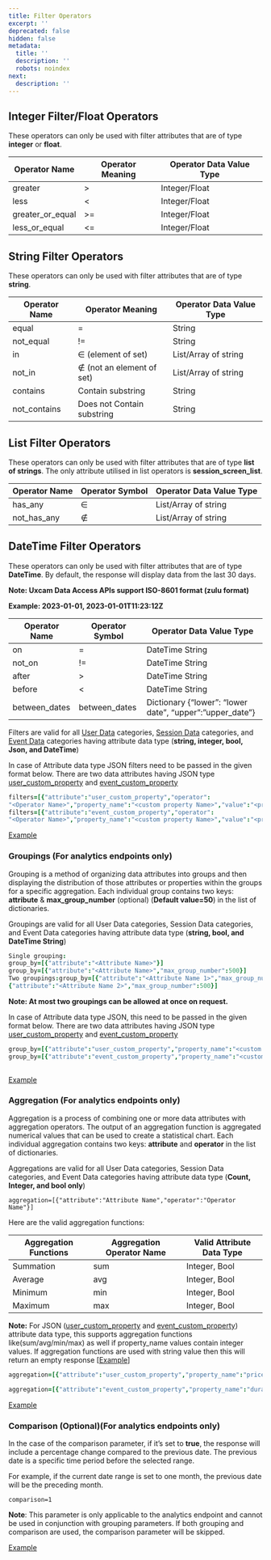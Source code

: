 ```yaml
---
title: Filter Operators
excerpt: ''
deprecated: false
hidden: false
metadata:
  title: ''
  description: ''
  robots: noindex
next:
  description: ''
---
```

## Integer Filter/Float Operators

These operators can only be used with filter attributes that are of type **integer** or **float**.

| Operator Name      | Operator Meaning | Operator Data Value Type |
| ------------------ | ---------------- | ------------------------ |
| greater            | >                | Integer/Float            |
| less               | \<               | Integer/Float            |
| greater\_or\_equal | >=               | Integer/Float            |
| less\_or\_equal    | \<=              | Integer/Float            |

## String Filter Operators

These operators can only be used with filter attributes that are of type **string**.

| Operator Name | Operator Meaning           | Operator Data Value Type |
| ------------- | -------------------------- | ------------------------ |
| equal         | =                          | String                   |
| not\_equal    | !=                         | String                   |
| in            | ∈ (element of set)         | List/Array of string     |
| not\_in       | ∉ (not an element of set)  | List/Array of string     |
| contains      | Contain substring          | String                   |
| not\_contains | Does not Contain substring | String                   |

## List Filter Operators

These operators can only be used with filter attributes that are of type **list of strings**. The only attribute utilised in list operators is **session\_screen\_list**.

| Operator Name | Operator Symbol | Operator Data Value Type |
| ------------- | --------------- | ------------------------ |
| has\_any      | ∈               | List/Array of string     |
| not\_has\_any | ∉               | List/Array of string     |

## DateTime Filter Operators

These operators can only be used with filter attributes that are of type **DateTime**. By default, the response will display data from the last 30 days.

**Note: Uxcam Data Access APIs support ISO-8601 format (zulu format)**

**Example: 2023-01-01,  2023-01-01T11:23:12Z**

| Operator Name  | Operator Symbol | Operator Data Value Type                                   |
| -------------- | --------------- | ---------------------------------------------------------- |
| on             | =               | DateTime String                                            |
| not\_on        | !=              | DateTime String                                            |
| after          | >               | DateTime String                                            |
| before         | \<              | DateTime String                                            |
| between\_dates | between\_dates  | Dictionary \{“lower”: “lower date”, “upper”:”upper\_date”} |

Filters are valid for all [User Data](https://developer.uxcam.com/docs/users-1) categories, [Session Data](https://developer.uxcam.com/docs/sessions-1) categories, and [Event Data](https://developer.uxcam.com/docs/events) categories having attribute data type (**string, integer, bool, Json, and  DateTime**)

In case of Attribute data type JSON filters need to be passed in the given format below. There are two data attributes having JSON type [user\_custom\_property](https://developer.uxcam.com/docs/send-user-properties) and [event\_custom\_property](https://developer.uxcam.com/docs/send-events)

```coffeescript Example
filters=[{"attribute":"user_custom_property","operator":
"<Operator Name>","property_name":"<custom property Name>","value":"<property value>"}]
filters=[{"attribute":"event_custom_property","operator":
"<Operator Name>","property_name":"<custom property Name>","value":"<property value>"}]
```

[Example](https://api.uxcam.com/v2/session?appid=60f6c0b8b97ba419120b82eb\&apikey=9c633412-927a-4f4e-87bc-386dc1e3a618\&filters=\[%7B%22attribute%22:%20%22device_class%22,%22operator%22:%20%22equal%22,%20%22value%22:%22Android%20Large%22%7D]\&page=1\&page_size=20)

### Groupings (For analytics endpoints only)

Grouping is a method of organizing data attributes into groups and then displaying the distribution of those attributes or properties within the groups for a specific aggregation. Each individual group contains two keys: **attribute** & **max\_group\_number** (optional) (**Default value=50**) in the list of dictionaries.

Groupings are valid for all User Data categories, Session Data categories, and Event Data categories having attribute data type (**string, bool, and  DateTime String**)

```coffeescript Example
Single grouping:
group_by=[{"attribute":"<Attribute Name>"}]
group_by=[{"attribute":"<Attribute Name>","max_group_number":500}]
Two groupings:group_by=[{"attribute":"<Attribute Name 1>","max_group_number":500},
{"attribute":"<Attribute Name 2>","max_group_number":500}]

```

**Note:  At most two groupings can be allowed at once on request.**

In case of Attribute data type JSON, this need to be passed in the given format below. There are two data attributes having JSON type [user\_custom\_property](https://developer.uxcam.com/docs/send-user-properties) and [event\_custom\_property](https://developer.uxcam.com/docs/send-events)

```coffeescript Example
group_by=[{"attribute":"user_custom_property","property_name":"<custom property Name>"}]
group_by=[{"attribute":"event_custom_property","property_name":"<custom property Name>"}]
 

```

[Example](https://api.uxcam.com/v2/session/analytics?appid=60f6c0b8b97ba419120b82eb\&apikey=9c633412-927a-4f4e-87bc-386dc1e3a618\&group_by=\[%7B%22attribute%22:%22app_version%22,%22max_group_number%22:50%7D]\&page=1\&page_size=50)

### Aggregation (For analytics endpoints only)

Aggregation is a process of combining one or more data attributes with aggregation operators. The output of an aggregation function is aggregated numerical values that can be used to create a statistical chart. Each individual aggregation contains two keys: **attribute** and **operator** in the list of dictionaries.

Aggregations are valid for all User Data categories, Session Data categories, and Event Data categories having attribute data type (**Count, Integer, and bool only**)

```
aggregation=[{"attribute":"Attribute Name","operator":"Operator Name"}]
```

Here are the valid aggregation functions:

| Aggregation Functions | Aggregation Operator Name | Valid Attribute Data Type |
| --------------------- | ------------------------- | ------------------------- |
| Summation             | sum                       | Integer, Bool             |
| Average               | avg                       | Integer, Bool             |
| Minimum               | min                       | Integer, Bool             |
| Maximum               | max                       | Integer, Bool             |

**Note:**  For JSON ([user\_custom\_property](https://developer.uxcam.com/docs/send-user-properties) and [event\_custom\_property](https://developer.uxcam.com/docs/send-events)) attribute data type, this supports aggregation functions like(sum/avg/min/max) as well if property\_name values contain integer values. If aggregation functions are used with string value then this will return an empty response \[[Example](https://api.uxcam.com/v2/user/analytics?appid=60f6c0b8b97ba419120b82eb\&apikey=9c633412-927a-4f4e-87bc-386dc1e3a618\&aggregation=\[%7B%22attribute%22:%22user_custom_property%22,%22operator%22:%22avg%22,%22property_name%22:%22age_group%22%7D]\&page=1\&page_size=20)]

```coffeescript Sample for JSON type aggregation:
aggregation=[{"attribute":"user_custom_property","property_name":"price","operator":"avg"}]

aggregation=[{"attribute":"event_custom_property","property_name":"duration","operator":"avg"}]

```

[Example](Link)

### Comparison (Optional)(For analytics endpoints only)

In the case of the comparison parameter, if it’s set to **true**, the response will include a percentage change compared to the previous date. The previous date is a specific time period before the selected range. 

For example, if the current date range is set to one month, the previous date will be the preceding month.

```
comparison=1

```

**Note**: This parameter is only applicable to the analytics endpoint and cannot be used in conjunction with grouping parameters. If both grouping and comparison are used, the comparison parameter will be skipped.

[Example](https://api.uxcam.com/v2/session/analytics?appid=60f6c0b8b97ba419120b82eb\&apikey=9c633412-927a-4f4e-87bc-386dc1e3a618\&comparison=1)
